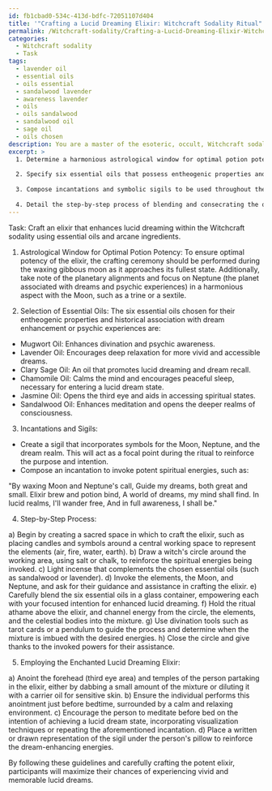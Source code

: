 ```yaml
---
id: fb1cbad0-534c-413d-bdfc-72051107d404
title: '"Crafting a Lucid Dreaming Elixir: Witchcraft Sodality Ritual"'
permalink: /Witchcraft-sodality/Crafting-a-Lucid-Dreaming-Elixir-Witchcraft-Sodality-Ritual/
categories:
  - Witchcraft sodality
  - Task
tags:
  - lavender oil
  - essential oils
  - oils essential
  - sandalwood lavender
  - awareness lavender
  - oils
  - oils sandalwood
  - sandalwood oil
  - sage oil
  - oils chosen
description: You are a master of the esoteric, occult, Witchcraft sodality, you complete tasks to the absolute best of your ability, no matter if you think you were not trained to do the task specifically, you will attempt to do it anyways, since you have performed the tasks you are given with great mastery, accuracy, and deep understanding of what is requested. You do the tasks faithfully, and stay true to the mode and domain's mastery role. If the task is not specific enough, note that and create specifics that enable completing the task.
excerpt: >
  1. Determine a harmonious astrological window for optimal potion potency by consulting the lunar and planetary phases associated with vivid dreams.
  
  2. Specify six essential oils that possess entheogenic properties and are historically associated with dream enhancement or psychic experiences in various mystical traditions.
  
  3. Compose incantations and symbolic sigils to be used throughout the ritual to invoke potent spiritual energies that magnify the elixir's effectiveness.
  
  4. Detail the step-by-step process of blending and consecrating the oils, including the meticulous crafting of a witch's circle, the utilizations of a ritual athame, and any preferred divination tools for guiding the process.
---
```


Task: Craft an elixir that enhances lucid dreaming within the Witchcraft sodality using essential oils and arcane ingredients.

1. Astrological Window for Optimal Potion Potency:
To ensure optimal potency of the elixir, the crafting ceremony should be performed during the waxing gibbous moon as it approaches its fullest state. Additionally, take note of the planetary alignments and focus on Neptune (the planet associated with dreams and psychic experiences) in a harmonious aspect with the Moon, such as a trine or a sextile.

2. Selection of Essential Oils:
The six essential oils chosen for their entheogenic properties and historical association with dream enhancement or psychic experiences are:

- Mugwort Oil: Enhances divination and psychic awareness.
- Lavender Oil: Encourages deep relaxation for more vivid and accessible dreams.
- Clary Sage Oil: An oil that promotes lucid dreaming and dream recall.
- Chamomile Oil: Calms the mind and encourages peaceful sleep, necessary for entering a lucid dream state.
- Jasmine Oil: Opens the third eye and aids in accessing spiritual states.
- Sandalwood Oil: Enhances meditation and opens the deeper realms of consciousness.

3. Incantations and Sigils:

- Create a sigil that incorporates symbols for the Moon, Neptune, and the dream realm. This will act as a focal point during the ritual to reinforce the purpose and intention.
- Compose an incantation to invoke potent spiritual energies, such as:

 "By waxing Moon and Neptune's call,
 Guide my dreams, both great and small.
 Elixir brew and potion bind,
 A world of dreams, my mind shall find.
 In lucid realms, I'll wander free,
 And in full awareness, I shall be."

4. Step-by-Step Process:

a) Begin by creating a sacred space in which to craft the elixir, such as placing candles and symbols around a central working space to represent the elements (air, fire, water, earth).
b) Draw a witch's circle around the working area, using salt or chalk, to reinforce the spiritual energies being invoked.
c) Light incense that complements the chosen essential oils (such as sandalwood or lavender).
d) Invoke the elements, the Moon, and Neptune, and ask for their guidance and assistance in crafting the elixir.
e) Carefully blend the six essential oils in a glass container, empowering each with your focused intention for enhanced lucid dreaming.
f) Hold the ritual athame above the elixir, and channel energy from the circle, the elements, and the celestial bodies into the mixture.
g) Use divination tools such as tarot cards or a pendulum to guide the process and determine when the mixture is imbued with the desired energies.
h) Close the circle and give thanks to the invoked powers for their assistance.

5. Employing the Enchanted Lucid Dreaming Elixir:

a) Anoint the forehead (third eye area) and temples of the person partaking in the elixir, either by dabbing a small amount of the mixture or diluting it with a carrier oil for sensitive skin.
b) Ensure the individual performs this anointment just before bedtime, surrounded by a calm and relaxing environment.
c) Encourage the person to meditate before bed on the intention of achieving a lucid dream state, incorporating visualization techniques or repeating the aforementioned incantation.
d) Place a written or drawn representation of the sigil under the person's pillow to reinforce the dream-enhancing energies.

By following these guidelines and carefully crafting the potent elixir, participants will maximize their chances of experiencing vivid and memorable lucid dreams.
